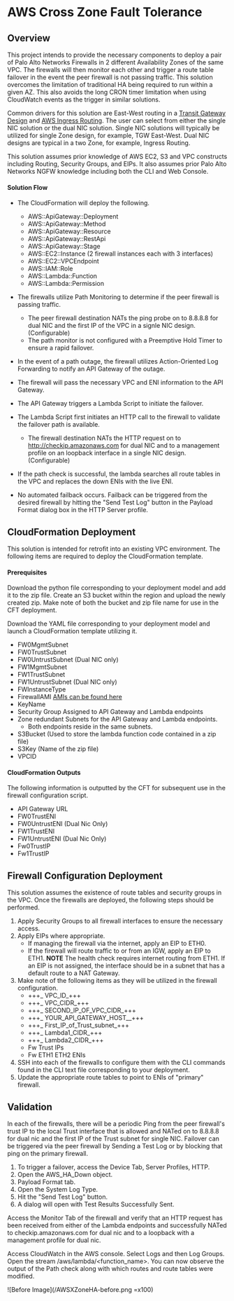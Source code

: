# AWS Cross Zone Fault Tolerance

## Overview
This project intends to provide the necessary components to deploy a pair of Palo Alto Networks Firewalls in 2 different Availability Zones of the same VPC.  The firewalls will then monitor each other and trigger a route table failover in the event the peer firewall is not passing traffic.  This solution overcomes the limitation of traditional HA being required to run within a given AZ.  This also avoids the long CRON timer limitation when using CloudWatch events as the trigger in similar solutions.

Common drivers for this solution are East-West routing in a [Transit Gateway Design](https://www.paloaltonetworks.com/resources/guides/aws-transit-gateway-deployment-guide) and [AWS Ingress Routing](https://live.paloaltonetworks.com/t5/Blogs/Amazon-Web-Services-AWS-Ingress-Routing/ba-p/300885).  The user can select from either the single NIC solution or the dual NIC solution.  Single NIC solutions will typically be utilized for single Zone design, for example, TGW East-West.  Dual NIC designs are typical in a two Zone, for example, Ingress Routing.

This solution assumes prior knowledge of AWS EC2, S3 and VPC constructs including Routing, Security Groups, and EIPs.  It also assumes prior Palo Alto Networks NGFW knowledge including both the CLI and Web Console.

#### Solution Flow
- The CloudFormation will deploy the following.
  + AWS::ApiGateway::Deployment
  + AWS::ApiGateway::Method
  + AWS::ApiGateway::Resource
  + AWS::ApiGateway::RestApi
  + AWS::ApiGateway::Stage
  + AWS::EC2::Instance (2 firewall instances each with 3 interfaces)
  + AWS::EC2::VPCEndpoint
  + AWS::IAM::Role
  + AWS::Lambda::Function
  + AWS::Lambda::Permission

- The firewalls utilize Path Monitoring to determine if the peer firewall is passing traffic.
  + The peer firewall destination NATs the ping probe on to 8.8.8.8 for dual NIC and the first IP of the VPC in a signle NIC design.  (Configurable)
  + The path monitor is not configured with a Preemptive Hold Timer to ensure a rapid failover.
- In the event of a path outage, the firewall utilizes Action-Oriented Log Forwarding to notify an API Gateway of the outage.
- The firewall will pass the necessary VPC and ENI information to the API Gateway.
- The API Gateway triggers a Lambda Script to initiate the failover.
- The Lambda Script first initiates an HTTP call to the firewall to validate the failover path is available.
  + The firewall destination NATs the HTTP request on to http://checkip.amazonaws.com for dual NIC and to a management profile on an loopback interface in a single NIC design. (Configurable)
- If the path check is successful, the lambda searches all route tables in the VPC and replaces the down ENIs with the live ENI.
- No automated failback occurs.  Failback can be triggered from the desired firewall by hitting the "Send Test Log" button in the Payload Format dialog box in the HTTP Server profile.

## CloudFormation Deployment
This solution is intended for retrofit into an existing VPC environment.  The following items are required to deploy the CloudFormation template.

#### Prerequisites
Download the python file corresponding to your deployment model and add it to the zip file.  Create an S3 bucket within the region and upload the newly created zip.  Make note of both the bucket and zip file name for use in the CFT deployment.

Download the YAML file corresponding to your deployment model and launch a CloudFormation template utilizing it. 

- FW0MgmtSubnet
- FW0TrustSubnet
- FW0UntrustSubnet (Dual NIC only)
- FW1MgmtSubnet
- FW1TrustSubnet
- FW1UntrustSubnet (Dual NIC only)
- FWInstanceType
- FirewallAMI [AMIs can be found here](https://docs.paloaltonetworks.com/compatibility-matrix/vm-series-firewalls/aws-cft-amazon-machine-images-ami-list) 
- KeyName
- Security Group Assigned to API Gateway and Lambda endpoints
- Zone redundant Subnets for the API Gateway and Lambda endpoints.  
  + Both endpoints reside in the same subnets.
- S3Bucket (Used to store the lambda function code contained in a zip file)
- S3Key (Name of the zip file)
- VPCID

#### CloudFormation Outputs
The following information is outputted by the CFT for subsequent use in the firewall configuration script.

- API Gateway URL
- FW0TrustENI
- FW0UntrustENI (Dual Nic Only)
- FW1TrustENI
- FW1UntrustENI (Dual Nic Only)
- Fw0TrustIP
- Fw1TrustIP

## Firewall Configuration Deployment
This solution assumes the existence of route tables and security groups in the VPC.  Once the firewalls are deployed, the following steps should be performed.

1. Apply Security Groups to all firewall interfaces to ensure the necessary access.  
2. Apply EIPs where appropriate.
    + If managing the firewall via the internet, apply an EIP to ETH0.
    + If the firewall will route traffic to or from an IGW, apply an EIP to ETH1.  **NOTE** The health check requires internet routing from ETH1.  If an EIP is not assigned, the interface should be in a subnet that has a default route to a NAT Gateway.
3. Make note of the following items as they will be utilized in the firewall configuration.
    + +++_ VPC_ID_+++
    + +++_ VPC_CIDR_+++
    + +++_ SECOND_IP_OF_VPC_CIDR_+++
    + +++_ YOUR_API_GATEWAY_HOST__+++
    + +++_ First_IP_of_Trust_subnet_+++
    + +++_ Lambda1_CIDR_+++
    + +++_ Lambda2_CIDR_+++
    + Fw Trust IPs
    + Fw ETH1 ETH2 ENIs
4. SSH into each of the firewalls to configure them with the CLI commands found in the CLI text file corresponding to your deployment.
5. Update the appropriate route tables to point to ENIs of "primary" firewall.

## Validation
In each of the firewalls, there will be a periodic Ping from the peer firewall's trust IP to the local Trust interface that is allowed and NATed on to 8.8.8.8 for dual nic and the first IP of the Trust subnet for single NIC.  Failover can be triggered via the peer firewall by Sending a Test Log or by blocking that ping on the primary firewall. 
1. To trigger a failover, access the Device Tab, Server Profiles, HTTP.  
2. Open the AWS_HA_Down object.
3. Payload Format tab.
4. Open the System Log Type.
5. Hit the "Send Test Log" button. 
6. A dialog will open with Test Results Successfully Sent.

Access the Monitor Tab of the firewall and verify that an HTTP request has been received from either of the Lambda endpoints and successfully NATed to checkip.amazonaws.com for dual nic and to a loopback with a management profile for dual nic.

Access CloudWatch in the AWS console.  Select Logs and then Log Groups.  Open the stream /aws/lambda/<function_name>.  You can now observe the output of the Path check along with which routes and route tables were modified.

![Before Image](/AWSXZoneHA-before.png =x100)
